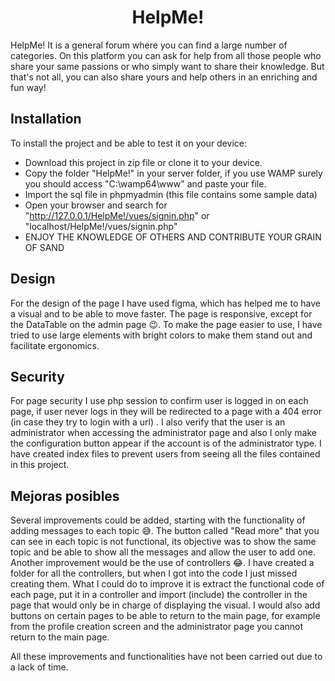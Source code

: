<h1 align="center"> HelpMe! </h1>
HelpMe! It is a general forum where you can find a large number of categories.
On this platform you can ask for help from all those people who share your same passions or who simply want to share their knowledge. But that's not all, you can also share yours and help others in an enriching and fun way!

## Installation
To install the project and be able to test it on your device:
 - Download this project in zip file or clone it to your device.
 - Copy the folder "HelpMe!" in your server folder, if you use WAMP surely you should access "C:\wamp64\www" and paste your file.
 - Import the sql file in phpmyadmin (this file contains some sample data)
 - Open your browser and search for "http://127.0.0.1/HelpMe!/vues/signin.php" or "localhost/HelpMe!/vues/signin.php"
 - ENJOY THE KNOWLEDGE OF OTHERS AND CONTRIBUTE YOUR GRAIN OF SAND

## Design
For the design of the page I have used figma, which has helped me to have a visual and to be able to move faster.
The page is responsive, except for the DataTable on the admin page 😉.
To make the page easier to use, I have tried to use large elements with bright colors to make them stand out and facilitate ergonomics.

## Security
For page security I use php session to confirm user is logged in on each page, if user never logs in they will be redirected to a page with a 404 error (in case they try to login with a url) .
I also verify that the user is an administrator when accessing the administrator page and also I only make the configuration button appear if the account is of the administrator type.
I have created index files to prevent users from seeing all the files contained in this project.

## Mejoras posibles
Several improvements could be added, starting with the functionality of adding messages to each topic 😅. The button called "Read more" that you can see in each topic is not functional, its objective was to show the same topic and be able to show all the messages and allow the user to add one.
Another improvement would be the use of controllers 😂. I have created a folder for all the controllers, but when I got into the code I just missed creating them. What I could do to improve it is extract the functional code of each page, put it in a controller and import (include) the controller in the page that would only be in charge of displaying the visual.
I would also add buttons on certain pages to be able to return to the main page, for example from the profile creation screen and the administrator page you cannot return to the main page.

All these improvements and functionalities have not been carried out due to a lack of time.
